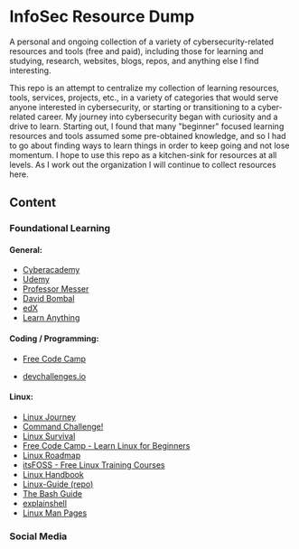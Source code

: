 # InfoSec Resource Dump
A personal and ongoing collection of a variety of cybersecurity-related resources and tools (free and paid), including those for learning and studying, research, websites, blogs, repos, and anything else I find interesting.

This repo is an attempt to centralize my collection of learning resources, tools, services, projects, etc., in a variety of categories that would serve anyone interested in cybersecurity, or starting or transitioning to a cyber-related career. My journey into cybersecurity began with curiosity and a drive to learn. Starting out, I found that many "beginner" focused learning resources and tools assumed some pre-obtained knowledge, and so I had to go about finding ways to learn things in order to keep going and not lose momentum. I hope to use this repo as a kitchen-sink for resources at all levels. As I work out the organization I will continue to collect resources here.

## Content

### Foundational Learning

#### General:
  - [Cyberacademy](https://cybercademy.org/get-started/)
  - [Udemy](https://www.udemy.com/)
  - [Professor Messer](https://www.professormesser.com/)
  - [David Bombal](https://courses.davidbombal.com/courses/)
  - [edX](https://www.edx.org/)
  - [Learn Anything](https://learn-anything.xyz/)


#### Coding / Programming:
- [Free Code Camp](https://www.freecodecamp.org/)
  
- [devchallenges.io](https://devchallenges.io/learn)


#### Linux:
- [Linux Journey](https://linuxjourney.com/)
- [Command Challenge!](https://cmdchallenge.com/)
- [Linux Survival](https://linuxsurvival.com/)
- [Free Code Camp - Learn Linux for Beginners](https://www.freecodecamp.org/news/learn-linux-for-beginners-book-basic-to-advanced/)
- [Linux Roadmap](https://roadmap.sh/linux)
- [itsFOSS - Free Linux Training Courses](https://itsfoss.com/free-linux-training-courses/)
- [Linux Handbook](https://linuxhandbook.com/)
- [Linux-Guide (repo)](https://github.com/mikeroyal/Linux-Guide)
- [The Bash Guide](https://guide.bash.academy/)
- [explainshell](https://explainshell.com/)
- [Linux Man Pages](https://linux.die.net/man/)



### Social Media
